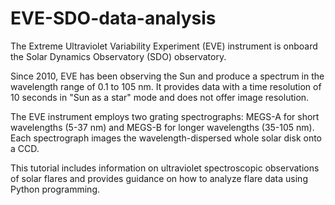 # EVE-SDO-data-analysis

The Extreme Ultraviolet Variability Experiment (EVE) instrument is onboard the Solar Dynamics Observatory (SDO) observatory.

Since 2010, EVE has been observing the Sun and produce a spectrum in the wavelength range of 0.1 to 105 nm. It provides data with a time resolution of 10 seconds in "Sun as a star" mode and does not offer image resolution.

The EVE instrument employs two grating spectrographs: MEGS-A for short wavelengths (5-37 nm) and MEGS-B for longer wavelengths (35-105 nm). Each spectrograph images the wavelength-dispersed whole solar disk onto a CCD.

This tutorial includes information on ultraviolet spectroscopic observations of solar flares and provides guidance on how to analyze flare data using Python programming.

